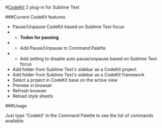 #[CodeKit](https://incident57.com/codekit/) 2 plug-in for Sublime Text

###Current CodeKit features
- Pause/Unpause CodeKit based on Sublime Text focus
- - __Todos for pausing__
- - Add Pause/Unpause to Command Palette
- - Add setting to disable auto pause/unpause based on Sublime Text focus
- Add folder from Sublime Text's sidebar as a CodeKit project
- Add folder from Sublime Text's sidebar as a CodeKit framework
- Select a project in CodeKit base on the active view
- Preview in browser
- Refresh browser
- Reload style sheets

###Usage

Just type 'Codekit' in the Command Palette to see the list of commands available.